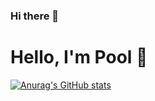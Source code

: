### Hi there 👋

# Hello, I'm Pool 🦀

[![Anurag's GitHub stats](https://github-readme-stats.vercel.app/api?username=pradist)](https://github.com/anuraghazra/github-readme-stats)

<!--
**pool13433/pool13433** is a ✨ _special_ ✨ repository because its `README.md` (this file) appears on your GitHub profile.

Here are some ideas to get you started:

- 🔭 I’m currently working on ...
- 🌱 I’m currently learning ...
- 👯 I’m looking to collaborate on ...
- 🤔 I’m looking for help with ...
- 💬 Ask me about ...
- 📫 How to reach me: ...
- 😄 Pronouns: ...
- ⚡ Fun fact: ...
-->
